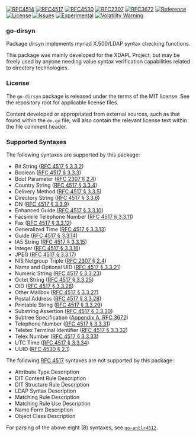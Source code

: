 [![RFC4514](https://img.shields.io/badge/RFC-4514-blue)](https://datatracker.ietf.org/doc/html/rfc4514) [![RFC4517](https://img.shields.io/badge/RFC-4517-blue)](https://datatracker.ietf.org/doc/html/rfc4517) [![RFC4530](https://img.shields.io/badge/RFC-4530-blue)](https://datatracker.ietf.org/doc/html/rfc4530) [![RFC2307](https://img.shields.io/badge/RFC-2307-blue)](https://datatracker.ietf.org/doc/html/rfc2307) [![RFC3672](https://img.shields.io/badge/RFC-3672-blue)](https://datatracker.ietf.org/doc/html/rfc3672) [![Reference](https://pkg.go.dev/badge/github.com/JesseCoretta/go-dirsyn.svg)](https://pkg.go.dev/github.com/JesseCoretta/go-dirsyn) [![License](https://img.shields.io/badge/license-MIT-brightgreen.svg?style=flat)](https://github.com/JesseCoretta/go-dirsyn/blob/main/LICENSE) [![Issues](https://img.shields.io/badge/contributions-welcome-brightgreen.svg?style=flat)](https://github.com/JesseCoretta/go-dirsyn/issues) [![Experimental](https://img.shields.io/badge/experimental-blue?logoColor=blue&label=%F0%9F%A7%AA%20%F0%9F%94%AC&labelColor=blue&color=gray)](https://github.com/JesseCoretta/JesseCoretta/blob/main/EXPERIMENTAL.md) [![Volatility Warning](https://img.shields.io/badge/volatile-darkred?label=%F0%9F%92%A5&labelColor=white&color=orange&cacheSeconds=86400)](https://github.com/JesseCoretta/JesseCoretta/blob/main/VOLATILE.md)

### go-dirsyn

Package dirsyn implements myriad X.500/LDAP syntax checking functions.

This package was mainly developed for the XDAPL Project, but may be freely
used by anyone needing value syntax verification capabilities related to
directory technologies.

### License

The `go-dirsyn` package is released under the terms of the MIT license.
See the repository root for applicable license files.

Content developed or appropriated from external sources, such as that
found within the `dn.go` file, will also contain the relevant license
text within the file comment header.

### Supported Syntaxes

The following syntaxes are supported by this package:

  - Bit String ([RFC 4517 § 3.3.2](https://datatracker.ietf.org/doc/html/rfc4517#section-3.3.2))
  - Boolean ([RFC 4517 § 3.3.3](https://datatracker.ietf.org/doc/html/rfc4517#section-3.3.3))
  - Boot Parameter ([RFC 2307 § 2.4](https://datatracker.ietf.org/doc/html/rfc2307#section-2.4))
  - Country String ([RFC 4517 § 3.3.4](https://datatracker.ietf.org/doc/html/rfc4517#section-3.3.4))
  - Delivery Method ([RFC 4517 § 3.3.5](https://datatracker.ietf.org/doc/html/rfc4517#section-3.3.5))
  - Directory String ([RFC 4517 § 3.3.6](https://datatracker.ietf.org/doc/html/rfc4517#section-3.3.6))
  - DN ([RFC 4517 § 3.3.9](https://datatracker.ietf.org/doc/html/rfc4517#section-3.3.9))
  - Enhanced Guide ([RFC 4517 § 3.3.10](https://datatracker.ietf.org/doc/html/rfc4517#section-3.3.10))
  - Facsimile Telephone Number ([RFC 4517 § 3.3.11](https://datatracker.ietf.org/doc/html/rfc4517#section-3.3.11))
  - Fax ([RFC 4517 § 3.3.12](https://datatracker.ietf.org/doc/html/rfc4517#section-3.3.12))
  - Generalized Time ([RFC 4517 § 3.3.13](https://datatracker.ietf.org/doc/html/rfc4517#section-3.3.13))
  - Guide ([RFC 4517 § 3.3.14](https://datatracker.ietf.org/doc/html/rfc4517#section-3.3.14))
  - IA5 String ([RFC 4517 § 3.3.15](https://datatracker.ietf.org/doc/html/rfc4517#section-3.3.15))
  - Integer ([RFC 4517 § 3.3.16](https://datatracker.ietf.org/doc/html/rfc4517#section-3.3.16))
  - JPEG ([RFC 4517 § 3.3.17](https://datatracker.ietf.org/doc/html/rfc4517#section-3.3.17))
  - NIS Netgroup Triple ([RFC 2307 § 2.4](https://datatracker.ietf.org/doc/html/rfc2307#section-2.4))
  - Name and Optional UID ([RFC 4517 § 3.3.21](https://datatracker.ietf.org/doc/html/rfc4517#section-3.3.21))
  - Numeric String ([RFC 4517 § 3.3.23](https://datatracker.ietf.org/doc/html/rfc4517#section-3.3.23))
  - Octet String ([RFC 4517 § 3.3.25](https://datatracker.ietf.org/doc/html/rfc4517#section-3.3.25))
  - OID ([RFC 4517 § 3.3.26](https://datatracker.ietf.org/doc/html/rfc4517#section-3.3.26))
  - Other Mailbox ([RFC 4517 § 3.3.27](https://datatracker.ietf.org/doc/html/rfc4517#section-3.3.27))
  - Postal Address ([RFC 4517 § 3.3.28](https://datatracker.ietf.org/doc/html/rfc4517#section-3.3.28))
  - Printable String ([RFC 4517 § 3.3.29](https://datatracker.ietf.org/doc/html/rfc4517#section-3.3.29))
  - Substring Assertion ([RFC 4517 § 3.3.30](https://datatracker.ietf.org/doc/html/rfc4517#section-3.3.30))
  - Subtree Specification ([Appendix A, RFC 3672](https://datatracker.ietf.org/doc/html/rfc3672#appendix-A))
  - Telephone Number ([RFC 4517 § 3.3.31](https://datatracker.ietf.org/doc/html/rfc4517#section-3.3.31))
  - Teletex Terminal Identifier ([RFC 4517 § 3.3.32](https://datatracker.ietf.org/doc/html/rfc4517#section-3.3.32))
  - Telex Number ([RFC 4517 § 3.3.33](https://datatracker.ietf.org/doc/html/rfc4517#section-3.3.33))
  - UTC Time ([RFC 4517 § 3.3.34](https://datatracker.ietf.org/doc/html/rfc4517#section-3.3.34))
  - UUID ([RFC 4530 § 2.1](https://datatracker.ietf.org/doc/html/rfc4530#section-2.1))

The following [RFC 4517](https://datatracker.ietf.org/doc/html/rfc4517) syntaxes
are not supported by this package:

  - Attribute Type Description 
  - DIT Content Rule Description 
  - DIT Structure Rule Description 
  - LDAP Syntax Description 
  - Matching Rule Description 
  - Matching Rule Use Description 
  - Name Form Description 
  - Object Class Description 

For parsing of the above eight (8) syntaxes, see [`go-antlr4512`](https://github.com/JesseCoretta/go-antlr4512).
